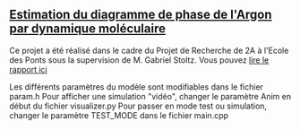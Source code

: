 ## <a href=https://github.com/NathanGodey/MolecularDynamics-Argon/blob/master/Rapport.pdf>Estimation du diagramme de phase de l'Argon par dynamique moléculaire</a>

Ce projet a été réalisé dans le cadre du Projet de Recherche de 2A à l'Ecole des Ponts sous la supervision de M. Gabriel Stoltz.
Vous pouvez <a href=https://github.com/NathanGodey/MolecularDynamics-Argon/blob/master/Rapport.pdf>lire le rapport ici</a>

Les différents paramètres du modèle sont modifiables dans le fichier param.h
Pour afficher une simulation "vidéo", changer le paramètre Anim en début du fichier visualizer.py
Pour passer en mode test ou simulation, changer le paramètre TEST_MODE dans le fichier main.cpp
